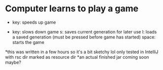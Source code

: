 # Computer learns to play a game

+ key: speeds up game
- key: slows down game
s: saves current generation for later use
l: loads a saved generation (must be pressed before game has started)
space: starts the game


*this was written in a few hours so it's a bit sketchy lol only tested in IntelliJ with rsc dir marked as resource dir
*an actual finished jar coming soon maybe?